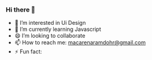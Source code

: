 ### Hi there 👋

- 🔭 I’m interested in Ui Design
- 🌱 I’m currently learning Javascript
- 😄 I’m looking to collaborate 
- 📫 How to reach me: macarenaramdohr@gmail.com
- ⚡ Fun fact: 

